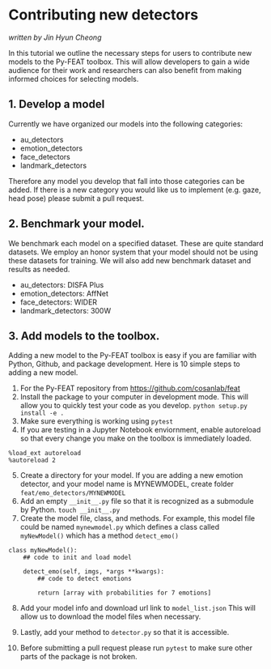 # Contributing new detectors

*written by Jin Hyun Cheong*  

In this tutorial we outline the necessary steps for users to contribute new models to the Py-FEAT toolbox. This will allow developers to gain a wide audience for their work and researchers can also benefit from making informed choices for selecting models. 

## 1. Develop a model
Currently we have organized our models into the following categories:
- au_detectors
- emotion_detectors
- face_detectors
- landmark_detectors

Therefore any model you develop that fall into those categories can be added. If there is a new category you would like us to implement (e.g. gaze, head pose) please submit a pull request.

## 2. Benchmark your model. 
We benchmark each model on a specified dataset. These are quite standard datasets. We employ an honor system that your model should not be using these datasets for training. We will also add new benchmark dataset and results as needed. 

- au_detectors: DISFA Plus
- emotion_detectors: AffNet
- face_detectors: WIDER
- landmark_detectors: 300W

## 3. Add models to the toolbox. 
Adding a new model to the Py-FEAT toolbox is easy if you are familiar with Python, Github, and package development. Here is 10 simple steps to adding a new model. 
1. For the Py-FEAT repository from https://github.com/cosanlab/feat
2. Install the package to your computer in development mode. This will allow you to quickly test your code as you develop. 
`python setup.py install -e .`
3. Make sure everything is working using `pytest`
4. If you are testing in a Jupyter Notebook enviornment, enable autoreload so that every change you make on the toolbox is immediately loaded. 
```
%load_ext autoreload
%autoreload 2
```
5. Create a directory for your model.
If you are adding a new emotion detector, and your model name is MYNEWMODEL, create folder `feat/emo_detectors/MYNEWMODEL`
6. Add an empty `__init__.py` file so that it is recognized as a submodule by Python. 
`touch __init__.py`
7. Create the model file, class, and methods. 
For example, this model file could be named `mynewmodel.py` which defines a class called `myNewModel()` which has a method `detect_emo()`
```
class myNewModel(): 
    ## code to init and load model
    
    detect_emo(self, imgs, *args **kwargs):
        ## code to detect emotions
    
        return [array with probabilities for 7 emotions]
```

8. Add your model info and download url link to `model_list.json`
This will allow us to download the model files when necessary. 

9. Lastly, add your method to `detector.py` so that it is accessible. 

10. Before submitting a pull request please run `pytest` to make sure other parts of the package is not broken. 



```python

```
